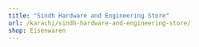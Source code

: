 ```yaml
---
title: "Sindh Hardware and Engineering Store"
url: /karachi/sindh-hardware-and-engineering-store/
shop: Eisenwaren
---
```

